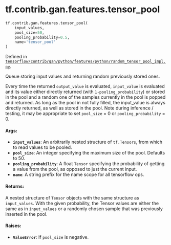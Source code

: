 <div itemscope itemtype="http://developers.google.com/ReferenceObject">
<meta itemprop="name" content="tf.contrib.gan.features.tensor_pool" />
<meta itemprop="path" content="Stable" />
</div>

# tf.contrib.gan.features.tensor_pool

``` python
tf.contrib.gan.features.tensor_pool(
    input_values,
    pool_size=50,
    pooling_probability=0.5,
    name='tensor_pool'
)
```



Defined in [`tensorflow/contrib/gan/python/features/python/random_tensor_pool_impl.py`](/code/stable/tensorflow/contrib/gan/python/features/python/random_tensor_pool_impl.py).

Queue storing input values and returning random previously stored ones.

Every time the returned `output_value` is evaluated, `input_value` is
evaluated and its value either directly returned (with
`1-pooling_probability`) or stored in the pool and a random one of the samples
currently in the pool is popped and returned. As long as the pool in not fully
filled, the input_value is always directly returned, as well as stored in the
pool. Note during inference / testing, it may be appropriate to set
`pool_size` = 0 or `pooling_probability` = 0.

#### Args:

* <b>`input_values`</b>: An arbitrarily nested structure of `tf.Tensors`, from which to
    read values to be pooled.
* <b>`pool_size`</b>: An integer specifying the maximum size of the pool. Defaults to
    50.
* <b>`pooling_probability`</b>: A float `Tensor` specifying the probability of getting
    a value from the pool, as opposed to just the current input.
* <b>`name`</b>: A string prefix for the name scope for all tensorflow ops.


#### Returns:

A nested structure of `Tensor` objects with the same structure as
`input_values`. With the given probability, the Tensor values are either the
same as in `input_values` or a randomly chosen sample that was previously
inserted in the pool.


#### Raises:

* <b>`ValueError`</b>: If `pool_size` is negative.